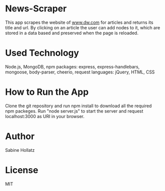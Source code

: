 # News-Scraper
This app scrapes the website of www.dw.com for articles and returns its title and url.
By clicking on an article the user can add nodes to it, which are stored in a data based 
and preserved when the page is reloaded.

# Used Technology
Node.js, MongoDB, 
npm packages: express, express-handlebars, mongoose, body-parser, cheerio, request
languages: jQuery, HTML, CSS

# How to Run the App
Clone the git repository and run npm install to download all the required npm packeges. 
Run "node server.js" to start the server and request localhost:3000 as URI in your browser. 

# Author
Sabine Hollatz

# License
MIT
